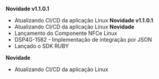 **Novidade v1.1.0.1**
- Atualizando CI/CD da aplicação Linux
**Novidade v1.1.0.1**
- Atualizando CI/CD da aplicação Linux
**Novidade**
- Lançamento do Componente NFCe Linux
- DSP4G-1582 - Implementação de integração por JSON
- Lançado o SDK RUBY


**Novidade**
- Atualizando CI/CD da aplicação Linux
